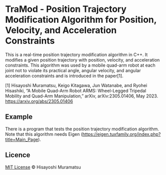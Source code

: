 # TraMod - Position Trajectory Modification Algorithm for Position, Velocity, and Acceleration Constraints

This is a real-time position trajectory modification algorithm in C++. It modifies a given position trajectory with position, velocity, and acceleration constraints. This algorithm was used by a mobile quad-arm robot at each joint not to violate its practical angle, angular velocity, and angular acceleration constraints and is introduced in the paper[1].

[1] Hisayoshi Muramatsu, Keigo Kitagawa, Jun Watanabe, and Ryohei Hisashiki, “A Mobile Quad-Arm Robot ARMS: Wheel-Legged Tripedal Mobility and Quad-Arm Manipulation,” arXiv, arXiv:2305.01406, May 2023. https://arxiv.org/abs/2305.01406

## Example

There is a program that tests the position trajectory modification algorithm. Note that this algorithm needs Eigen (https://eigen.tuxfamily.org/index.php?title=Main_Page).

## Licence

[MIT License](https://github.com/HisayoshiMuramatsu/PASF/blob/master/LICENSE) © Hisayoshi Muramatsu
